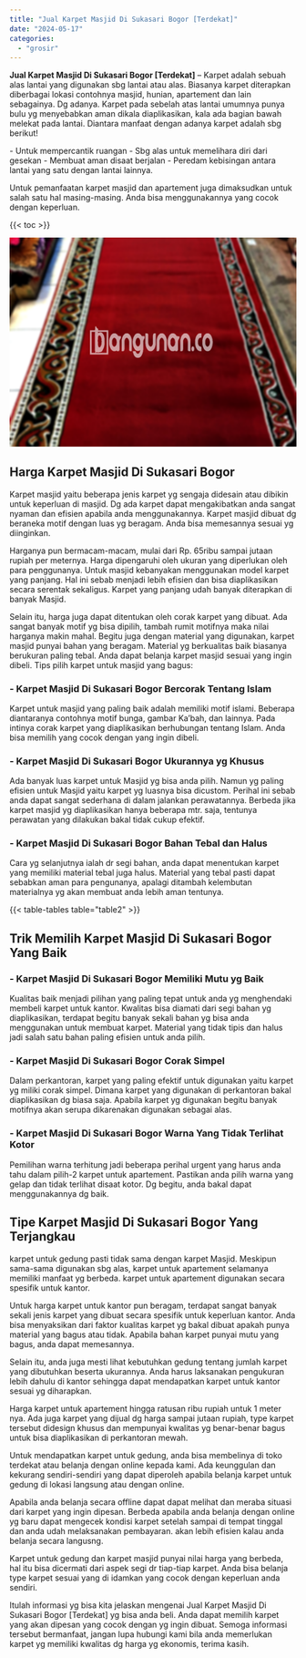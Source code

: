 ```yaml
---
title: "Jual Karpet Masjid Di Sukasari Bogor [Terdekat]"
date: "2024-05-17"
categories: 
  - "grosir"
---
```


**Jual Karpet Masjid Di Sukasari Bogor \[Terdekat\]** – Karpet adalah sebuah alas lantai yang digunakan sbg lantai atau alas. Biasanya karpet diterapkan diberbagai lokasi contohnya masjid, hunian, apartement dan lain sebagainya. Dg adanya. Karpet pada sebelah atas lantai umumnya punya bulu yg menyebabkan aman dikala diaplikasikan, kala ada bagian bawah melekat pada lantai. Diantara manfaat dengan adanya karpet adalah sbg berikut!

\- Untuk mempercantik ruangan - Sbg alas untuk memelihara diri dari gesekan - Membuat aman disaat berjalan - Peredam kebisingan antara lantai yang satu dengan lantai lainnya.

Untuk pemanfaatan karpet masjid dan apartement juga dimaksudkan untuk salah satu hal masing-masing. Anda bisa menggunakannya yang cocok dengan keperluan.

{{< toc >}}

![Jual Karpet Masjid Di Sukasari Bogor [Terdekat]](/images/grosir-karpet-murah-55.png)

## Harga Karpet Masjid Di Sukasari Bogor

Karpet masjid yaitu beberapa jenis karpet yg sengaja didesain atau dibikin untuk keperluan di masjid. Dg ada karpet dapat mengakibatkan anda sangat nyaman dan efisien apabila anda menggunakannya. Karpet masjid dibuat dg beraneka motif dengan luas yg beragam. Anda bisa memesannya sesuai yg diinginkan.

Harganya pun bermacam-macam, mulai dari Rp. 65ribu sampai jutaan rupiah per meternya. Harga dipengaruhi oleh ukuran yang diperlukan oleh para penggunanya. Untuk masjid kebanyakan menggunakan model karpet yang panjang. Hal ini sebab menjadi lebih efisien dan bisa diaplikasikan secara serentak sekaligus. Karpet yang panjang udah banyak diterapkan di banyak Masjid.

Selain itu, harga juga dapat ditentukan oleh corak karpet yang dibuat. Ada sangat banyak motif yg bisa dipilih, tambah rumit motifnya maka nilai harganya makin mahal. Begitu juga dengan material yang digunakan, karpet masjid punyai bahan yang beragam. Material yg berkualitas baik biasanya berukuran paling tebal. Anda dapat belanja karpet masjid sesuai yang ingin dibeli. Tips pilih karpet untuk masjid yang bagus:

### \- Karpet Masjid Di Sukasari Bogor Bercorak Tentang Islam

Karpet untuk masjid yang paling baik adalah memiliki motif islami. Beberapa diantaranya contohnya motif bunga, gambar Ka’bah, dan lainnya. Pada intinya corak karpet yang diaplikasikan berhubungan tentang Islam. Anda bisa memilih yang cocok dengan yang ingin dibeli.

### \- Karpet Masjid Di Sukasari Bogor Ukurannya yg Khusus

Ada banyak luas karpet untuk Masjid yg bisa anda pilih. Namun yg paling efisien untuk Masjid yaitu karpet yg luasnya bisa dicustom. Perihal ini sebab anda dapat sangat sederhana di dalam jalankan perawatannya. Berbeda jika karpet masjid yg diaplikasikan hanya beberapa mtr. saja, tentunya perawatan yang dilakukan bakal tidak cukup efektif.

### \- Karpet Masjid Di Sukasari Bogor Bahan Tebal dan Halus

Cara yg selanjutnya ialah dr segi bahan, anda dapat menentukan karpet yang memiliki material tebal juga halus. Material yang tebal pasti dapat sebabkan aman para pengunanya, apalagi ditambah kelembutan materialnya yg akan membuat anda lebih aman tentunya.

{{< table-tables table="table2" >}}

## Trik Memilih Karpet Masjid Di Sukasari Bogor Yang Baik

### \- Karpet Masjid Di Sukasari Bogor Memiliki Mutu yg Baik

Kualitas baik menjadi pilihan yang paling tepat untuk anda yg menghendaki membeli karpet untuk kantor. Kwalitas bisa diamati dari segi bahan yg diaplikasikan, terdapat begitu banyak sekali bahan yg bisa anda menggunakan untuk membuat karpet. Material yang tidak tipis dan halus jadi salah satu bahan paling efisien untuk anda pilih.

### \- Karpet Masjid Di Sukasari Bogor Corak Simpel

Dalam perkantoran, karpet yang paling efektif untuk digunakan yaitu karpet yg miliki corak simpel. Dimana karpet yang digunakan di perkantoran bakal diaplikasikan dg biasa saja. Apabila karpet yg digunakan begitu banyak motifnya akan serupa dikarenakan digunakan sebagai alas.

### \- Karpet Masjid Di Sukasari Bogor Warna Yang Tidak Terlihat Kotor

Pemilihan warna terhitung jadi beberapa perihal urgent yang harus anda tahu dalam pilih-2 karpet untuk apartement. Pastikan anda pilih warna yang gelap dan tidak terlihat disaat kotor. Dg begitu, anda bakal dapat menggunakannya dg baik.

## Tipe Karpet Masjid Di Sukasari Bogor Yang Terjangkau

karpet untuk gedung pasti tidak sama dengan karpet Masjid. Meskipun sama-sama digunakan sbg alas, karpet untuk apartement selamanya memiliki manfaat yg berbeda. karpet untuk apartement digunakan secara spesifik untuk kantor.

Untuk harga karpet untuk kantor pun beragam, terdapat sangat banyak sekali jenis karpet yang dibuat secara spesifik untuk keperluan kantor. Anda bisa menyaksikan dari faktor kualitas karpet yg bakal dibuat apakah punya material yang bagus atau tidak. Apabila bahan karpet punyai mutu yang bagus, anda dapat memesannya.

Selain itu, anda juga mesti lihat kebutuhkan gedung tentang jumlah karpet yang dibutuhkan beserta ukurannya. Anda harus laksanakan pengukuran lebih dahulu di kantor sehingga dapat mendapatkan karpet untuk kantor sesuai yg diharapkan.

Harga karpet untuk apartement hingga ratusan ribu rupiah untuk 1 meter nya. Ada juga karpet yang dijual dg harga sampai jutaan rupiah, type karpet tersebut didesign khusus dan mempunyai kwalitas yg benar-benar bagus untuk bisa diaplikasikan di perkantoran mewah.

Untuk mendapatkan karpet untuk gedung, anda bisa membelinya di toko terdekat atau belanja dengan online kepada kami. Ada keunggulan dan kekurang sendiri-sendiri yang dapat diperoleh apabila belanja karpet untuk gedung di lokasi langsung atau dengan online.

Apabila anda belanja secara offline dapat dapat melihat dan meraba situasi dari karpet yang ingin dipesan. Berbeda apabila anda belanja dengan online yg baru dapat mengecek kondisi karpet setelah sampai di tempat tinggal dan anda udah melaksanakan pembayaran. akan lebih efisien kalau anda belanja secara langusng.

Karpet untuk gedung dan karpet masjid punyai nilai harga yang berbeda, hal itu bisa dicermati dari aspek segi dr tiap-tiap karpet. Anda bisa belanja type karpet sesuai yang di idamkan yang cocok dengan keperluan anda sendiri.

Itulah informasi yg bisa kita jelaskan mengenai Jual Karpet Masjid Di Sukasari Bogor \[Terdekat\] yg bisa anda beli. Anda dapat memilih karpet yang akan dipesan yang cocok dengan yg ingin dibuat. Semoga informasi tersebut bermanfaat, jangan lupa hubungi kami bila anda memerlukan karpet yg memiliki kwalitas dg harga yg ekonomis, terima kasih.

